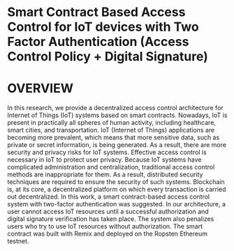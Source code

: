 # Smart Contract Based Access Control for IoT devices with Two Factor Authentication (Access Control Policy + Digital Signature)

# **OVERVIEW**
In this research, we provide a decentralized access control architecture for Internet of Things (IoT) systems based on smart contracts. Nowadays, IoT is present in practically all spheres of human activity, including healthcare, smart cities, and transportation. IoT (Internet of Things) applications are becoming more prevalent, which means that more sensitive data, such as private or secret information, is being generated. As a result, there are more security and privacy risks for IoT systems. Effective access control is necessary in IoT to protect user privacy. Because IoT systems have complicated administration and centralization, traditional access control methods are inappropriate for them. As a result, distributed security techniques are required to ensure the security of such systems. Blockchain is, at its core, a decentralized platform on which every transaction is carried out decentralized. In this work, a smart contract-based access control system with two-factor authentication was suggested. In our architecture, a user cannot access IoT resources until a successful authorization and digital signature verification has taken place. The system also penalizes users who try to use IoT resources without authorization. The smart contract was built with Remix and deployed on the Ropsten Ethereum testnet.
